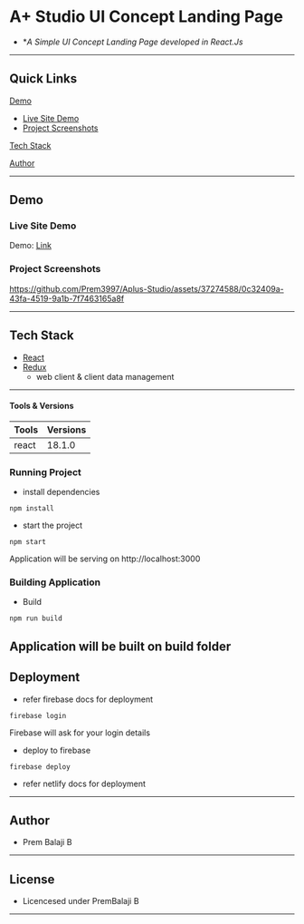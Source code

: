 # A+ Studio UI Concept Landing Page

- **A Simple UI Concept Landing Page developed in React.Js*

---

## Quick Links

[Demo](#demo)

- [Live Site Demo](#live-site-demo)
- [Project Screenshots](#project-screenshots)

[Tech Stack](#tech-stack)

[Author](#author)

---

## Demo

### Live Site Demo

Demo: [Link]([https://aplusstudio.netlify.app/])

### Project Screenshots


https://github.com/Prem3997/Aplus-Studio/assets/37274588/0c32409a-43fa-4519-9a1b-7f7463165a8f




---

## Tech Stack

- [React](https://github.com/facebook/react) 
- [Redux](https://github.com/reduxjs/redux)
  - web client & client data management

---

#### Tools & Versions

| Tools             | Versions |
| ------------------| -------- |
| react             | 18.1.0    |

### Running Project

- install dependencies

```terminal
npm install
```
- start the project

```terminal
npm start
```
Application will be serving on http://localhost:3000


### Building Application

- Build

```terminal
npm run build
```
Application will be built on build folder
---

## Deployment

- refer firebase docs for deployment

```terminal
firebase login
```
Firebase will ask for your login details

- deploy to firebase

```terminal
firebase deploy
```

- refer netlify docs for deployment

---

## Author

- Prem Balaji B

---

## License

- Licencesed under PremBalaji B

---
